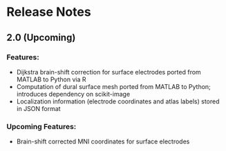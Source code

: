 # Release Notes



## 2.0 (Upcoming)

### Features:

* Dijkstra brain-shift correction for surface electrodes ported
  from MATLAB to Python via R
* Computation of dural surface mesh ported from MATLAB to Python;
  introduces dependency on scikit-image
* Localization information (electrode coordinates and atlas labels)
  stored in JSON format

### Upcoming Features:

* Brain-shift corrected MNI coordinates for surface electrodes
<!-- * fsaverage coordinates that are coordinates on the fsaverage brain -->